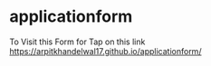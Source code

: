 # applicationform

To Visit this Form for Tap on this link https://arpitkhandelwal17.github.io/applicationform/ 
